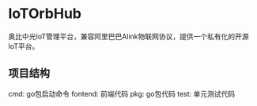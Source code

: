 # IoTOrbHub
奥比中光IoT管理平台，兼容阿里巴巴Alink物联网协议，提供一个私有化的开源IoT平台。

## 项目结构

cmd: go包启动命令
fontend: 前端代码
pkg: go包代码
test: 单元测试代码

